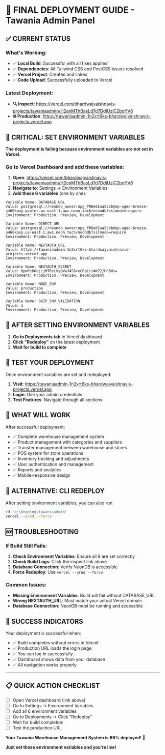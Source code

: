 # 🚀 FINAL DEPLOYMENT GUIDE - Tawania Admin Panel

## ✅ CURRENT STATUS

### What's Working:
- ✅ **Local Build**: Successful with all fixes applied
- ✅ **Dependencies**: All Tailwind CSS and PostCSS issues resolved
- ✅ **Vercel Project**: Created and linked
- ✅ **Code Upload**: Successfully uploaded to Vercel

### Latest Deployment:
- **🔍 Inspect**: https://vercel.com/bhardwajvaishnavis-projects/tawaniaadmin/H2enMThBasLd7d7DdjUziC2bqYV6
- **🌐 Production**: https://tawaniaadmin-1n2xrt6ks-bhardwajvaishnavis-projects.vercel.app

## 🔧 CRITICAL: SET ENVIRONMENT VARIABLES

**The deployment is failing because environment variables are not set in Vercel.**

### Go to Vercel Dashboard and add these variables:

1. **Open**: https://vercel.com/bhardwajvaishnavis-projects/tawaniaadmin/H2enMThBasLd7d7DdjUziC2bqYV6
2. **Navigate to**: Settings → Environment Variables
3. **Add these 6 variables** (one by one):

```
Variable Name: DATABASE_URL
Value: postgresql://neondb_owner:npg_fRBe6IuaS5cb@ep-aged-breeze-a466koxy-pooler.us-east-1.aws.neon.tech/neondb?sslmode=require
Environment: Production, Preview, Development

Variable Name: DIRECT_URL
Value: postgresql://neondb_owner:npg_fRBe6IuaS5cb@ep-aged-breeze-a466koxy.us-east-1.aws.neon.tech/neondb?sslmode=require
Environment: Production, Preview, Development

Variable Name: NEXTAUTH_URL
Value: https://tawaniaadmin-1n2xrt6ks-bhardwajvaishnavis-projects.vercel.app
Environment: Production, Preview, Development

Variable Name: NEXTAUTH_SECRET
Value: UpmPzkOejjjMTReLmyQVwJ4S8+eCRairz4KZ2/Hh5Hs=
Environment: Production, Preview, Development

Variable Name: NODE_ENV
Value: production
Environment: Production, Preview, Development

Variable Name: SKIP_ENV_VALIDATION
Value: 1
Environment: Production, Preview, Development
```

## 🚀 AFTER SETTING ENVIRONMENT VARIABLES

1. **Go to Deployments tab** in Vercel dashboard
2. **Click "Redeploy"** on the latest deployment
3. **Wait for build to complete**

## 📱 TEST YOUR DEPLOYMENT

Once environment variables are set and redeployed:

1. **Visit**: https://tawaniaadmin-1n2xrt6ks-bhardwajvaishnavis-projects.vercel.app
2. **Login**: Use your admin credentials
3. **Test Features**: Navigate through all sections

## 🎯 WHAT WILL WORK

After successful deployment:
- ✅ Complete warehouse management system
- ✅ Product management with categories and suppliers  
- ✅ Transfer management between warehouse and stores
- ✅ POS system for store operations
- ✅ Inventory tracking and adjustments
- ✅ User authentication and management
- ✅ Reports and analytics
- ✅ Mobile-responsive design

## 🔄 ALTERNATIVE: CLI REDEPLOY

After setting environment variables, you can also run:
```bash
cd "e:\Ongoing\tawaniaadmin"
vercel --prod --force
```

## 🆘 TROUBLESHOOTING

### If Build Still Fails:
1. **Check Environment Variables**: Ensure all 6 are set correctly
2. **Check Build Logs**: Click the inspect link above
3. **Database Connection**: Verify NeonDB is accessible
4. **Force Redeploy**: Use `vercel --prod --force`

### Common Issues:
- **Missing Environment Variables**: Build will fail without DATABASE_URL
- **Wrong NEXTAUTH_URL**: Must match your actual Vercel domain
- **Database Connection**: NeonDB must be running and accessible

## 🎉 SUCCESS INDICATORS

Your deployment is successful when:
- ✅ Build completes without errors in Vercel
- ✅ Production URL loads the login page
- ✅ You can log in successfully
- ✅ Dashboard shows data from your database
- ✅ All navigation works properly

---

## 📋 QUICK ACTION CHECKLIST

- [ ] Open Vercel dashboard (link above)
- [ ] Go to Settings → Environment Variables
- [ ] Add all 6 environment variables
- [ ] Go to Deployments → Click "Redeploy"
- [ ] Wait for build completion
- [ ] Test the production URL

**Your Tawania Warehouse Management System is 99% deployed! 🎊**

**Just set those environment variables and you're live!**
